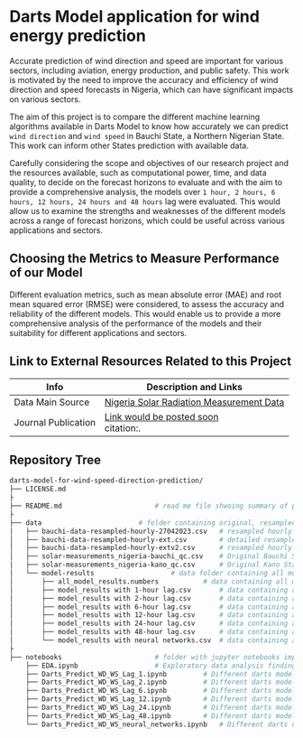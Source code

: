# Darts Model application for wind energy prediction
Accurate prediction of wind direction and speed are important for various sectors, including aviation, energy production, and public safety. This work is motivated by the need to improve the accuracy and efficiency of wind direction and speed forecasts in Nigeria, which can have significant impacts on various sectors.

The aim of this project is to compare the different machine learning algorithms available in Darts Model to know how accurately we can predict `wind direction` and `wind speed` in Bauchi State, a Northern Nigerian State. This work can inform other States prediction with available data.

Carefully considering the scope and objectives of our research project and the resources available, such as computational power, time, and data quality, to decide on the forecast horizons to evaluate and with the aim to provide a comprehensive analysis, the models over `1 hour, 2 hours, 6 hours, 12 hours, 24 hours and 48 hours` lag were evaluated. This would allow us to examine the strengths and weaknesses of the different models across a range of forecast horizons, which could be useful across various applications and sectors.

## Choosing the Metrics to Measure Performance of our Model
Different evaluation metrics, such as mean absolute error (MAE) and root mean squared error (RMSE) were considered, to assess the accuracy and reliability of the different models. This would enable us to provide a more comprehensive analysis of the performance of the models and their suitability for different applications and sectors.

## Link to External Resources Related to this Project
Info | Description and Links
--- | ---
Data Main Source | [Nigeria Solar Radiation Measurement Data](https://energydata.info/dataset/nigeria-solar-radiation-measurement-data)
Journal Publication | [Link would be posted soon](#) </br> citation:.

## Repository Tree
```bash
darts-model-for-wind-speed-direction-prediction/
├── LICENSE.md
├
├── README.md						# read me file shwoing summary of project
├
├── data						# folder containing original, resampled and model results data
│   ├── bauchi-data-resampled-hourly-27042023.csv	# resampled hourly data with mean only and selected variables without period
│   ├── bauchi-data-resampled-hourly-ext.csv		# detailed resampled hourly data with mean, max, period for all data elements
│   ├── bauchi-data-resampled-hourly-extv2.csv		# resampled hourly data with mean only and selected variables with period
│   ├── solar-measurements_nigeria-bauchi_qc.csv	# Original Bauchi State solar measurement data
│   ├── solar-measurements_nigeria-kano_qc.csv		# Original Kano State solar measurement data
│   └── model-results					# data folder containing all model results as well as separated results
│       ├── all_model_results.numbers			# data containing all model results with all parameters combined
│       ├── model_results with 1-hour lag.csv		# data containing all model results using 1-hour lag
│       ├── model_results with 2-hour lag.csv		# data containing all model results using 2-hour lag
│       ├── model_results with 6-hour lag.csv		# data containing all model results using 6-hour lag
│       ├── model_results with 12-hour lag.csv		# data containing all model results using 12-hour lag
│       ├── model_results with 24-hour lag.csv		# data containing all model results using 24-hour lag
│       ├── model_results with 48-hour lag.csv		# data containing all model results using 48-hour lag
│       └── model_results with neural networks.csv	# data containing all model results using neural networks
├
├── notebooks						# folder with jupyter notebooks implemented for the project
    ├── EDA.ipynb					# Exploratory data analysis findings notebook	
    ├── Darts_Predict_WD_WS_Lag_1.ipynb			# Different darts model implementation with 1-hour lag
    ├── Darts_Predict_WD_WS_Lag_2.ipynb			# Different darts model implementation with 2-hour lag
    ├── Darts_Predict_WD_WS_Lag_6.ipynb			# Different darts model implementation with 6-hour lag
    ├── Darts_Predict_WD_WS_Lag_12.ipynb		# Different darts model implementation with 12-hour lag
    ├── Darts_Predict_WD_WS_Lag_24.ipynb		# Different darts model implementation with 24-hour lag
    ├── Darts_Predict_WD_WS_Lag_48.ipynb		# Different darts model implementation with 48-hour lag
    └── Darts_Predict_WD_WS_neural_networks.ipynb	# Different darts neural network model implementation
```
